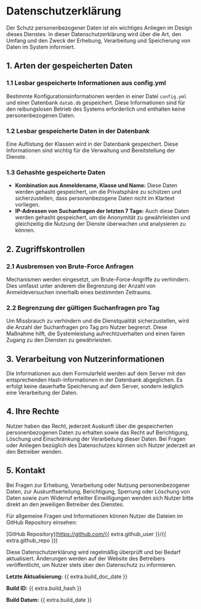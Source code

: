 # Datenschutzerklärung

Der Schutz personenbezogener Daten ist ein wichtiges Anliegen im Design dieses Dienstes. In dieser Datenschutzerklärung wird über die Art, den Umfang und den Zweck der Erhebung, Verarbeitung und Speicherung von Daten im System informiert.

## 1. Arten der gespeicherten Daten

### 1.1 Lesbar gespeicherte Informationen aus config.yml
Bestimmte Konfigurationsinformationen werden in einer Datei `config.yml` und einer Datenbank `datab.db` gespeichert. Diese Informationen sind für den reibungslosen Betrieb des Systems erforderlich und enthalten keine personenbezogenen Daten.

### 1.2 Lesbar gespeicherte Daten in der Datenbank
Eine Auflistung der Klassen wird in der Datenbank gespeichert. Diese Informationen sind wichtig für die Verwaltung und Bereitstellung der Dienste.

### 1.3 Gehashte gespeicherte Daten
- **Kombination aus Anmeldename, Klasse und Name:** Diese Daten werden gehasht gespeichert, um die Privatsphäre zu schützen und sicherzustellen, dass personenbezogene Daten nicht im Klartext vorliegen.
- **IP-Adressen von Suchanfragen der letzten 7 Tage:** Auch diese Daten werden gehasht gespeichert, um die Anonymität zu gewährleisten und gleichzeitig die Nutzung der Dienste überwachen und analysieren zu können.

## 2. Zugriffskontrollen

### 2.1 Ausbremsen von Brute-Force Anfragen
Mechanismen werden eingesetzt, um Brute-Force-Angriffe zu verhindern. Dies umfasst unter anderem die Begrenzung der Anzahl von Anmeldeversuchen innerhalb eines bestimmten Zeitraums.

### 2.2 Begrenzung der gültigen Suchanfragen pro Tag
Um Missbrauch zu verhindern und die Dienstqualität sicherzustellen, wird die Anzahl der Suchanfragen pro Tag pro Nutzer begrenzt. Diese Maßnahme hilft, die Systemleistung aufrechtzuerhalten und einen fairen Zugang zu den Diensten zu gewährleisten.

## 3. Verarbeitung von Nutzerinformationen

Die Informationen aus dem Formularfeld werden auf dem Server mit den entsprechenden Hash-Informationen in der Datenbank abgeglichen. Es erfolgt keine dauerhafte Speicherung auf dem Server, sondern lediglich eine Verarbeitung der Daten.

## 4. Ihre Rechte
Nutzer haben das Recht, jederzeit Auskunft über die gespeicherten personenbezogenen Daten zu erhalten sowie das Recht auf Berichtigung, Löschung und Einschränkung der Verarbeitung dieser Daten. Bei Fragen oder Anliegen bezüglich des Datenschutzes können sich Nutzer jederzeit an den Betreiber wenden.

## 5. Kontakt
Bei Fragen zur Erhebung, Verarbeitung oder Nutzung personenbezogener Daten, zur Auskunftserteilung, Berichtigung, Sperrung oder Löschung von Daten sowie zum Widerruf erteilter Einwilligungen wenden sich Nutzer bitte direkt an den jeweiligen Betreiber des Dienstes.

Für allgemeine Fragen und Informationen können Nutzer die Dateien im GitHub Repository einsehen:

[GitHub Repository](https://github.com/{{ extra.github_user }}/{{ extra.github_repo }})

Diese Datenschutzerklärung wird regelmäßig überprüft und bei Bedarf aktualisiert. Änderungen werden auf der Website des Betreibers veröffentlicht, um Nutzer stets über den Datenschutz zu informieren.

**Letzte Aktualisierung:**  {{ extra.build_doc_date }}

**Build ID:**  {{ extra.build_hash }}

**Build Datum:**  {{ extra.build_date }}

